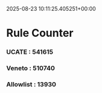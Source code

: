 2025-08-23 10:11:25.405251+00:00
# Rule Counter 
 ### UCATE : 541615

 ### Veneto : 510740

 ### Allowlist : 13930